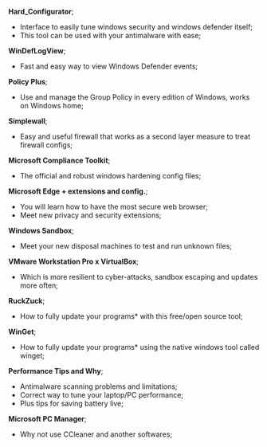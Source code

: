 **Hard_Configurator**;

- Interface to easily tune windows security and windows defender itself;
- This tool can be used with your antimalware with ease;

**WinDefLogView**;
- Fast and easy way to view Windows Defender events;

**Policy Plus**;
- Use and manage the Group Policy in every edition of Windows, works on Windows home;

**Simplewall**;
- Easy and useful firewall that works as a second layer measure to treat firewall configs;

**Microsoft Compliance Toolkit**;
- The official and robust windows hardening config files;

**Microsoft Edge + extensions and config.**;
- You will learn how to have the most secure web browser;
- Meet new privacy and security extensions;

**Windows Sandbox**;
- Meet your new disposal machines to test and run unknown files;

**VMware Workstation Pro x VirtualBox**;
- Which is more resilient to cyber-attacks, sandbox escaping and updates more often;

**RuckZuck**;
- How to fully update your programs* with this free/open source tool;

**WinGet**;
- How to fully update your programs* using the native windows tool called winget;

**Performance Tips and Why**;
- Antimalware scanning problems and limitations;
- Correct way to tune your laptop/PC performance;
- Plus tips for saving battery live;

**Microsoft PC Manager**;
- Why not use CCleaner and another softwares;
